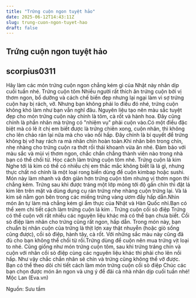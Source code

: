 ```yaml
---
title: "Trứng cuộn ngon tuyệt hảo"
date: 2025-06-12T14:43:11Z
slug: trung-cuon-ngon-tuyet-hao
draft: false
---
```


## Trứng cuộn ngon tuyệt hảo

## scorpius0311

Hãy làm các món trứng cuộn ngon chẳng kém gì của Nhật này nhân dịp cuối tuần nhé.
Trứng cuộn tôm
Nhiều người rất thích ăn trứng cuộn bởi vị thơm ngon, bổ dưỡng và cách chế biến đẹp nhưng lại ngại làm vì sợ trứng cuộn hay bị rách, vỡ. Nhưng bạn không phải lo điều đó nhé, trứng cuộn không khó làm như bạn vẫn nghĩ đâu.
Nguyên liệu tạo nên màu sắc tuyệt đẹp cho món trứng cuộn này chính là tôm, cà rốt và hành hoa. Đây cũng chính là phần nhân mà trứng có "nhiệm vụ" phải cuộn vào.Có một điều đặc biệt mà có lẽ ít chị em biết được là trứng chiên xong, cuộn nhân, thì không cho lên chảo rán lại nữa mà cho vào nồi hấp. Đây chính là bí quyết để trứng không bị vỡ hay rách ra mà nhân chín hoàn toàn.Khi nhân bên trong chín, nhẹ nhàng cho trứng cuộn ra thớt rồi thái khoanh vừa ăn nhé. Đảm bảo với màu sắc và mùi vị thơm ngon, chắc chắn chẳng thành viên nào trong nhà bạn có thể chối từ.
Học cách làm trứng cuộn tôm nhé.
Trứng cuộn lá kim
Nghe tới lá kim có thể có nhiều chị em thắc mắc không biết là lá gì, nhưng thực chất nó chính là một loại rong biển dùng để cuộn kimbap hoặc sushi.
Món này làm nhanh và đơn giản hơn trứng cuộn tôm nhưng vị thơm ngon thì chẳng kém. Trứng sau khi được tráng một lớp mỏng tới độ gần chín thì đặt lá kim lên trên mặt và dùng dụng cụ rán trứng nhẹ nhàng cuộn trứng lại. Và lá kim sẽ nằm gọn bên trong các miếng trứng vàng ươm đầy hấp dẫn.Nhìn món ăn tự làm mà chẳng kém gì ẩm thực của Nhật và Hàn Quốc nhỉ.Bạn có thể xem chi tiết cách làm trứng cuộn lá kim .
Trứng cuộn cồi sò điệp
Trứng có thể cuộn với rất nhiều các nguyên liệu khác mà có thể bạn chưa biết. Cồi sò điệp làm nhân cho trứng cũng rất ngon, hấp dẫn. Trong món này, bạn chuẩn bị nhân cuộn của trứng là thịt lợn xay thật nhuyễn (hoặc giò sống cũng được), cồi sò điệp, hành tây, cà rốt. Với những sắc màu này cũng đã đủ cho bạn không thể chối từ rồi.Trứng dùng để cuộn nên mua trứng vịt loại to nhé. Cũng giống như món trứng cuộn tôm, sau khi trứng tráng chín và cuộn với nhân cồi sò điệp cùng các nguyên liệu khác thì phải cho lên nồi hấp. Như vậy chắc chắn nhân sẽ chín và trứng cũng không thể vỡ được.
Bạn có thể theo dõi chi tiết cách làm món trứng cuộn cồi sò điệp
Chúc các bạn chọn được món ăn ngon và ưng ý để đãi cả nhà nhân dịp cuối tuần nhé!
 Mộc Lan (Eva.vn) 
 
 
Nguồn: Sưu tầm
